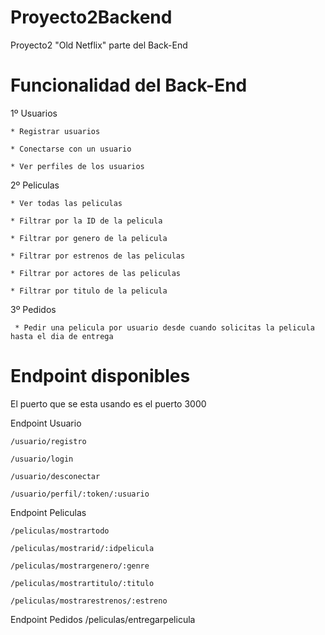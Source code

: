 # Proyecto2Backend
Proyecto2 "Old Netflix" parte del Back-End

# Funcionalidad del Back-End

  1º Usuarios
  
    * Registrar usuarios
    
    * Conectarse con un usuario
    
    * Ver perfiles de los usuarios
  
  2º Peliculas 
    
    * Ver todas las peliculas
    
    * Filtrar por la ID de la pelicula

    * Filtrar por genero de la pelicula
    
    * Filtrar por estrenos de las peliculas
    
    * Filtrar por actores de las peliculas
    
    * Filtrar por titulo de la pelicula
    
  3º Pedidos
  
     * Pedir una pelicula por usuario desde cuando solicitas la pelicula hasta el dia de entrega 
     
    
    
  # Endpoint disponibles
  El puerto que se esta usando es el puerto 3000 
  
  Endpoint Usuario
  
    /usuario/registro

    /usuario/login

    /usuario/desconectar

    /usuario/perfil/:token/:usuario
   
 Endpoint Peliculas
    
    /peliculas/mostrartodo
    
    /peliculas/mostrarid/:idpelicula
    
    /peliculas/mostrargenero/:genre
    
    /peliculas/mostrartitulo/:titulo
    
    /peliculas/mostrarestrenos/:estreno
 
 Endpoint Pedidos
    /peliculas/entregarpelicula
 

    
  

